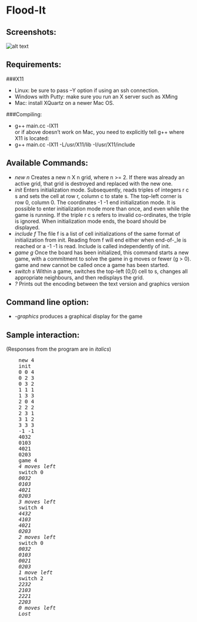 Flood-It
================
Screenshots:
----------------
![alt text](http://dongwoo1005.github.io./image/floodit.JPG "FloodIt")

Requirements:
----------------
###X11
- Linux: be sure to pass –Y option if using an ssh connection.
- Windows with Putty: make sure you run an X server such as XMing
- Mac: install XQuartz on a newer Mac OS.

###Compiling:
- g++ main.cc -lX11
<br> or if above doesn’t work on Mac, you need to explicitly tell g++ where X11 is located:
- g++ main.cc -lX11 -L/usr/X11/lib -I/usr/X11/include

Available Commands:
--------------------
- *new n* Creates a new n X n grid, where n >= 2. If there was already an active grid, that grid is destroyed and replaced with the new one.
- *init* Enters initialization mode. Subsequently, reads triples of integers r c s and sets the cell at row r, column c to state s. The top-left corner is row 0, column 0. The coordinates -1 -1 end initialization mode. It is possible to enter initialization mode more than once, and even while the game is running. If the triple r c s refers to invalid co-ordinates, the triple is ignored. When initialization mode ends, the board should be displayed.
- *include f* The file f is a list of cell initializations of the same format of initialization from init. Reading from f will end either when end-of-_le is reached or a -1 -1 is read. Include is called independently of init.
- *game g* Once the board has been initialized, this command starts a new game, with a commitment to solve the game in g moves or fewer (g > 0). game and new cannot be called once a game has been started.
- *switch s* Within a game, switches the top-left (0,0) cell to s, changes all appropriate neighbours, and then redisplays the grid.
- *?* Prints out the encoding between the text version and graphics version

Command line option:
---------------------
- *-graphics* produces a graphical display for the game

Sample interaction: 
---------------------
(Responses from the program are in *italics*)
 <pre>
    new 4
	init
	0 0 4
	0 2 3
	0 3 2
	1 1 1
	1 3 3
	2 0 4
	2 2 2
	2 3 1
	3 1 2
	3 3 3
	-1 -1
	4032
	0103
	4021
	0203
	game 4
	<em>4 moves left</em>
	switch 0
	<em>0032
	0103
	4021
	0203
	3 moves left</em>
	switch 4
	<em>4432
	4103
	4021
	0203
	2 moves left</em>
	switch 0
	<em>0032
	0103
	0021
	0203
	1 move left</em>
	switch 2
	<em>2232
	2103
	2221
	2203
	0 moves left
	Lost</em>
</pre>